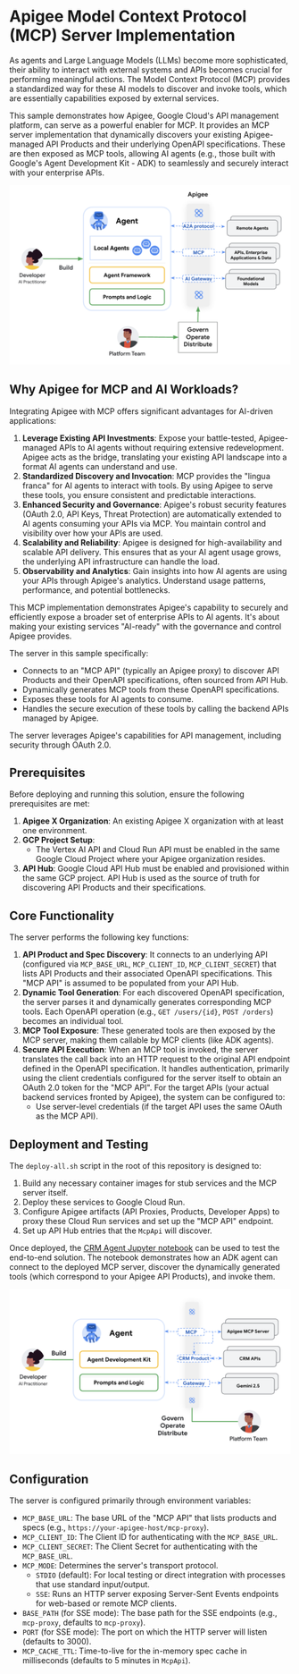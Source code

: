 # Apigee Model Context Protocol (MCP) Server Implementation

As agents and Large Language Models (LLMs) become more sophisticated, their ability to interact with external systems and APIs becomes crucial for performing meaningful actions. The Model Context Protocol (MCP) provides a standardized way for these AI models to discover and invoke tools, which are essentially capabilities exposed by external services.

This sample demonstrates how Apigee, Google Cloud's API management platform, can serve as a powerful enabler for MCP. It provides an MCP server implementation that dynamically discovers your existing Apigee-managed API Products and their underlying OpenAPI specifications. These are then exposed as MCP tools, allowing AI agents (e.g., those built with Google's Agent Development Kit - ADK) to seamlessly and securely interact with your enterprise APIs.

![AI Architecture](img/ai_arch.png)

## Why Apigee for MCP and AI Workloads?

Integrating Apigee with MCP offers significant advantages for AI-driven applications:

1.  **Leverage Existing API Investments**: Expose your battle-tested, Apigee-managed APIs to AI agents without requiring extensive redevelopment. Apigee acts as the bridge, translating your existing API landscape into a format AI agents can understand and use.
2.  **Standardized Discovery and Invocation**: MCP provides the "lingua franca" for AI agents to interact with tools. By using Apigee to serve these tools, you ensure consistent and predictable interactions.
3.  **Enhanced Security and Governance**: Apigee's robust security features (OAuth 2.0, API Keys, Threat Protection) are automatically extended to AI agents consuming your APIs via MCP. You maintain control and visibility over how your APIs are used.
4.  **Scalability and Reliability**: Apigee is designed for high-availability and scalable API delivery. This ensures that as your AI agent usage grows, the underlying API infrastructure can handle the load.
5.  **Observability and Analytics**: Gain insights into how AI agents are using your APIs through Apigee's analytics. Understand usage patterns, performance, and potential bottlenecks.

This MCP implementation demonstrates Apigee's capability to securely and efficiently expose a broader set of enterprise APIs to AI agents. It's about making your existing services "AI-ready" with the governance and control Apigee provides.

The server in this sample specifically:
*   Connects to an "MCP API" (typically an Apigee proxy) to discover API Products and their OpenAPI specifications, often sourced from API Hub.
*   Dynamically generates MCP tools from these OpenAPI specifications.
*   Exposes these tools for AI agents to consume.
*   Handles the secure execution of these tools by calling the backend APIs managed by Apigee.

The server leverages Apigee's capabilities for API management, including security through OAuth 2.0.

## Prerequisites
Before deploying and running this solution, ensure the following prerequisites are met:

1.  **Apigee X Organization**: An existing Apigee X organization with at least one environment.
2.  **GCP Project Setup**:
    *   The Vertex AI API and Cloud Run API must be enabled in the same Google Cloud Project where your Apigee organization resides.
3.  **API Hub**: Google Cloud API Hub must be enabled and provisioned within the same GCP project. API Hub is used as the source of truth for discovering API Products and their specifications.

## Core Functionality

The server performs the following key functions:

1.  **API Product and Spec Discovery**: It connects to an underlying API (configured via `MCP_BASE_URL`, `MCP_CLIENT_ID`, `MCP_CLIENT_SECRET`) that lists API Products and their associated OpenAPI specifications. This "MCP API" is assumed to be populated from your API Hub.
2.  **Dynamic Tool Generation**: For each discovered OpenAPI specification, the server parses it and dynamically generates corresponding MCP tools. Each OpenAPI operation (e.g., `GET /users/{id}`, `POST /orders`) becomes an individual tool.
3.  **MCP Tool Exposure**: These generated tools are then exposed by the MCP server, making them callable by MCP clients (like ADK agents).
4.  **Secure API Execution**: When an MCP tool is invoked, the server translates the call back into an HTTP request to the original API endpoint defined in the OpenAPI specification. It handles authentication, primarily using the client credentials configured for the server itself to obtain an OAuth 2.0 token for the "MCP API". For the target APIs (your actual backend services fronted by Apigee), the system can be configured to:
    *   Use server-level credentials (if the target API uses the same OAuth as the MCP API).

## Deployment and Testing

The `deploy-all.sh` script in the root of this repository is designed to:

1.  Build any necessary container images for stub services and the MCP server itself.
2.  Deploy these services to Google Cloud Run.
3.  Configure Apigee artifacts (API Proxies, Products, Developer Apps) to proxy these Cloud Run services and set up the "MCP API" endpoint.
4.  Set up API Hub entries that the `McpApi` will discover.

Once deployed, the [CRM Agent Jupyter notebook](notebooks/crm-agent-mcp.ipynb) can be used to test the end-to-end solution. The notebook demonstrates how an ADK agent can connect to the deployed MCP server, discover the dynamically generated tools (which correspond to your Apigee API Products), and invoke them.

![CRM Agent](img/crm_agent.png)

## Configuration

The server is configured primarily through environment variables:

*   `MCP_BASE_URL`: The base URL of the "MCP API" that lists products and specs (e.g., `https://your-apigee-host/mcp-proxy`).
*   `MCP_CLIENT_ID`: The Client ID for authenticating with the `MCP_BASE_URL`.
*   `MCP_CLIENT_SECRET`: The Client Secret for authenticating with the `MCP_BASE_URL`.
*   `MCP_MODE`: Determines the server's transport protocol.
    *   `STDIO` (default): For local testing or direct integration with processes that use standard input/output.
    *   `SSE`: Runs an HTTP server exposing Server-Sent Events endpoints for web-based or remote MCP clients.
*   `BASE_PATH` (for SSE mode): The base path for the SSE endpoints (e.g., `mcp-proxy`, defaults to `mcp-proxy`).
*   `PORT` (for SSE mode): The port on which the HTTP server will listen (defaults to 3000).
*   `MCP_CACHE_TTL`: Time-to-live for the in-memory spec cache in milliseconds (defaults to 5 minutes in `McpApi`).
